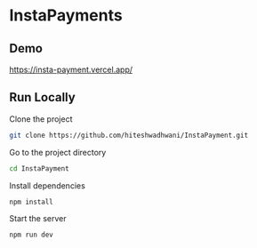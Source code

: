 
# InstaPayments


## Demo

https://insta-payment.vercel.app/

## Run Locally

Clone the project

```bash
git clone https://github.com/hiteshwadhwani/InstaPayment.git
```

Go to the project directory

```bash
cd InstaPayment
```

Install dependencies

```bash
npm install
```

Start the server

```bash
npm run dev
```

